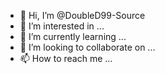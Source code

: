 - 👋 Hi, I’m @DoubleD99-Source
- 👀 I’m interested in ...
- 🌱 I’m currently learning ...
- 💞️ I’m looking to collaborate on ...
- 📫 How to reach me ...

<!---
DoubleD99-Source/DoubleD99-Source is a ✨ special ✨ repository because its `README.md` (this file) appears on your GitHub profile.
You can click the Preview link to take a look at your changes.
--->
